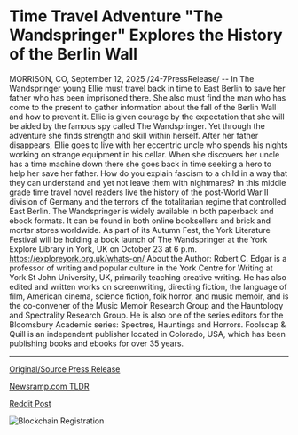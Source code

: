 # Time Travel Adventure "The Wandspringer" Explores the History of the Berlin Wall

MORRISON, CO, September 12, 2025 /24-7PressRelease/ -- In The Wandspringer young Ellie must travel back in time to East Berlin to save her father who has been imprisoned there. She also must find the man who has come to the present to gather information about the fall of the Berlin Wall and how to prevent it. Ellie is given courage by the expectation that she will be aided by the famous spy called The Wandspringer. Yet through the adventure she finds strength and skill within herself.  After her father disappears, Ellie goes to live with her eccentric uncle who spends his nights working on strange equipment in his cellar. When she discovers her uncle has a time machine down there she goes back in time seeking a hero to help her save her father.  How do you explain fascism to a child in a way that they can understand and yet not leave them with nightmares? In this middle grade time travel novel readers live the history of the post-World War II division of Germany and the terrors of the totalitarian regime that controlled East Berlin.  The Wandspringer is widely available in both paperback and ebook formats. It can be found in both online booksellers and brick and mortar stores worldwide.  As part of its Autumn Fest, the York Literature Festival will be holding a book launch of The Wandspringer at the York Explore Library in York, UK on October 23 at 6 p.m. https://exploreyork.org.uk/whats-on/  About the Author: Robert C. Edgar is a professor of writing and popular culture in the York Centre for Writing at York St John University, UK, primarily teaching creative writing. He has also edited and written works on screenwriting, directing fiction, the language of film, American cinema, science fiction, folk horror, and music memoir, and is the co-convener of the Music Memoir Research Group and the Hauntology and Spectrality Research Group. He is also one of the series editors for the Bloomsbury Academic series: Spectres, Hauntings and Horrors.  Foolscap & Quill is an independent publisher located in Colorado, USA, which has been publishing books and ebooks for over 35 years. 

---

[Original/Source Press Release](https://www.24-7pressrelease.com/press-release/526702/time-travel-adventure-the-wandspringer-explores-the-history-of-the-berlin-wall)
                    

[Newsramp.com TLDR](https://newsramp.com/curated-news/time-travel-novel-explores-cold-war-history-for-young-readers/b90aa4d20b1992687efe71a69cc04d97) 

 



[Reddit Post](https://www.reddit.com/r/eventNews/comments/1newtnr/timetravel_novel_explores_cold_war_history_for/) 



![Blockchain Registration](https://cdn.newsramp.app/24-7PressRelease/qrcode/259/12/fernBB_3.webp)